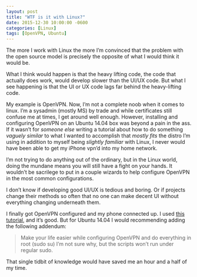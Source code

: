 ```yaml
---
layout: post
title: "WTF is it with Linux?"
date: 2015-12-30 10:00:00 -0600
categories: [Linux]
tags: [OpenVPN, Ubuntu]
---
```


The more I work with Linux the more I’m convinced that the problem with the open source model is precisely the opposite of what I would think it would be.

What I think would happen is that the heavy lifting code, the code that actually does work, would develop slower than the UI/UX code. But what I see happening is that the UI or UX code lags far behind the heavy-lifting code.

My example is OpenVPN. Now, I’m not a complete noob when it comes to linux. I’m a sysadmin (mostly MS) by trade and while certificates still confuse me at times, I get around well enough. However, installing and configuring OpenVPN on an Ubuntu 14.04 box was beyond a pain in the ass. If it wasn’t for *someone else* writing a tutorial about how to do something *vaguely similar* to what I wanted to accomplish that *mostly fits* the distro I’m using in addition to myself being *slightly familiar* with Linux, I never would have been able to get my iPhone vpn’d into my home network.

I’m not trying to do anything out of the ordinary, but in the Linux world, doing the mundane means you will still have a fight on your hands. It wouldn’t be sacrilege to put in a couple wizards to help configure OpenVPN in the most common configurations.

I don’t know if developing good UI/UX is tedious and boring. Or if projects change their methods so often that no one can make decent UI without everything changing underneath them.

I finally got OpenVPN configured and my phone connected up. I used [this tutorial](https://www.howtoforge.com/internet-and-lan-over-vpn-using-openvpn-linux-server-windows-linux-clients-works-for-gaming-and-through-firewalls), and it’s good. But for Ubuntu 14.04 I would recommending adding the following addendum:

> Make your life easier while configuring OpenVPN and do everything in root (sudo su) I’m not sure why, but the scripts won’t run under regular sudo.

That single tidbit of knowledge would have saved me an hour and a half of my time.
